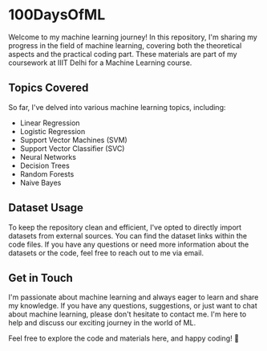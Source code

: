 # 100DaysOfML

Welcome to my machine learning journey! In this repository, I'm sharing my progress in the field of machine learning, covering both the theoretical aspects and the practical coding part. These materials are part of my coursework at IIIT Delhi for a Machine Learning course.

## Topics Covered
So far, I've delved into various machine learning topics, including:

- Linear Regression
- Logistic Regression
- Support Vector Machines (SVM)
- Support Vector Classifier (SVC)
- Neural Networks
- Decision Trees
- Random Forests
- Naive Bayes

## Dataset Usage
To keep the repository clean and efficient, I've opted to directly import datasets from external sources. You can find the dataset links within the code files. If you have any questions or need more information about the datasets or the code, feel free to reach out to me via email.

## Get in Touch
I'm passionate about machine learning and always eager to learn and share my knowledge. If you have any questions, suggestions, or just want to chat about machine learning, please don't hesitate to contact me. I'm here to help and discuss our exciting journey in the world of ML.

Feel free to explore the code and materials here, and happy coding! 🚀
